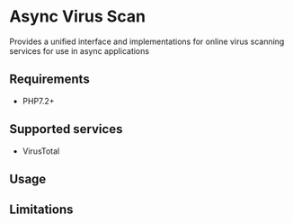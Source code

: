 # Async Virus Scan

Provides a unified interface and implementations for online virus scanning services for use in async applications

## Requirements

- PHP7.2+

## Supported services

- VirusTotal

## Usage

## Limitations
